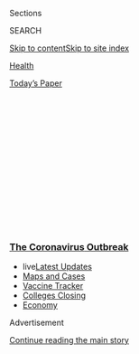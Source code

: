 <div id="app">

<div>

<div>

<div>

<div class="NYTAppHideMasthead css-1q2w90k e1suatyy0">

<div class="section css-ui9rw0 e1suatyy2">

<div class="css-eph4ug er09x8g0">

<div class="css-6n7j50">

</div>

<span class="css-1dv1kvn">Sections</span>

<div class="css-10488qs">

<span class="css-1dv1kvn">SEARCH</span>

</div>

[Skip to content](#site-content)[Skip to site
index](#site-index)

</div>

<div id="masthead-section-label" class="css-1wr3we4 eaxe0e00">

[Health](https://www.nytimes3xbfgragh.onion/section/health)

</div>

<div class="css-10698na e1huz5gh0">

</div>

</div>

<div id="masthead-bar-one" class="section hasLinks css-15hmgas e1csuq9d3">

<div class="css-uqyvli e1csuq9d0">

</div>

<div class="css-1uqjmks e1csuq9d1">

</div>

<div class="css-9e9ivx">

[](https://myaccount.nytimes3xbfgragh.onion/auth/login?response_type=cookie&client_id=vi)

</div>

<div class="css-1bvtpon e1csuq9d2">

[Today’s
Paper](https://www.nytimes3xbfgragh.onion/section/todayspaper)

</div>

</div>

</div>

</div>

<div data-aria-hidden="false">

<div id="site-content" data-role="main">

<div>

<div class="css-1aor85t" style="opacity:0.000000001;z-index:-1;visibility:hidden">

<div class="css-1hqnpie">

<div class="css-epjblv">

<span class="css-17xtcya">[Health](/section/health)</span><span class="css-x15j1o">|</span><span class="css-fwqvlz">Contact
Tracing Is Failing in Many States. Here’s
Why.</span>

</div>

<div class="css-k008qs">

<div class="css-1iwv8en">

<span class="css-18z7m18"></span>

<div>

</div>

</div>

<span class="css-1n6z4y">https://nyti.ms/33cvxqQ</span>

<div class="css-1705lsu">

<div class="css-4xjgmj">

<div class="css-4skfbu" data-role="toolbar" data-aria-label="Social Media Share buttons, Save button, and Comments Panel with current comment count" data-testid="share-tools">

  - 
  - 
  - 
  - 
    
    <div class="css-6n7j50">
    
    </div>

  - 
  - 

</div>

</div>

</div>

</div>

</div>

</div>

<div class="css-13pd83m">

<div class="css-l9svim">

### [<span class="css-pa1jbp"><span class="css-1rxm0ex">The Coronavirus</span><span class="css-1rxm0ex"> Outbreak</span></span>](https://www.nytimes3xbfgragh.onion/news-event/coronavirus?name=styln-coronavirus-national&region=TOP_BANNER&variant=undefined&block=storyline_menu_recirc&action=click&pgtype=Article&impression_id=8f1f0af0-e395-11ea-8263-afcaec2efa11)

  - <span class="css-ousu42"><span class="css-12clwdu">live</span>[Latest
    Updates](https://www.nytimes3xbfgragh.onion/2020/08/21/world/covid-19-coronavirus.html?name=styln-coronavirus-national&region=TOP_BANNER&variant=undefined&block=storyline_menu_recirc&action=click&pgtype=Article&impression_id=8f1f0af1-e395-11ea-8263-afcaec2efa11)</span>
  - <span class="css-ousu42">[Maps and
    Cases](https://www.nytimes3xbfgragh.onion/interactive/2020/us/coronavirus-us-cases.html?name=styln-coronavirus-national&region=TOP_BANNER&variant=undefined&block=storyline_menu_recirc&action=click&pgtype=Article&impression_id=8f1f0af2-e395-11ea-8263-afcaec2efa11)</span>
  - <span class="css-ousu42">[Vaccine
    Tracker](https://www.nytimes3xbfgragh.onion/interactive/2020/science/coronavirus-vaccine-tracker.html?name=styln-coronavirus-national&region=TOP_BANNER&variant=undefined&block=storyline_menu_recirc&action=click&pgtype=Article&impression_id=8f1f0af3-e395-11ea-8263-afcaec2efa11)</span>
  - <span class="css-ousu42">[Colleges
    Closing](https://www.nytimes3xbfgragh.onion/2020/08/19/us/colleges-closing-covid.html?name=styln-coronavirus-national&region=TOP_BANNER&variant=undefined&block=storyline_menu_recirc&action=click&pgtype=Article&impression_id=8f1f0af4-e395-11ea-8263-afcaec2efa11)</span>
  - <span class="css-ousu42">[Economy](https://www.nytimes3xbfgragh.onion/live/2020/08/20/business/stock-market-today-coronavirus?name=styln-coronavirus-national&region=TOP_BANNER&variant=undefined&block=storyline_menu_recirc&action=click&pgtype=Article&impression_id=8f1f3200-e395-11ea-8263-afcaec2efa11)</span>

</div>

</div>

<div id="top-wrapper" class="css-1sy8kpn">

<div id="top-slug" class="css-l9onyx">

Advertisement

</div>

[Continue reading the main
story](#after-top)

<div class="ad top-wrapper" style="text-align:center;height:100%;display:block;min-height:250px">

<div id="top" class="place-ad" data-position="top" data-size-key="top">

</div>

</div>

<div id="after-top">

</div>

</div>

<div>

<div id="sponsor-wrapper" class="css-1hyfx7x">

<div id="sponsor-slug" class="css-19vbshk">

Supported by

</div>

[Continue reading the main
story](#after-sponsor)

<div id="sponsor" class="ad sponsor-wrapper" style="text-align:center;height:100%;display:block">

</div>

<div id="after-sponsor">

</div>

</div>

<div class="css-186x18t">

</div>

<div class="css-1vkm6nb ehdk2mb0">

# Contact Tracing Is Failing in Many States. Here’s Why.

</div>

Inadequate testing and protracted delays in producing results have
crippled tracking and hampered efforts to contain major outbreaks.

<div class="css-79elbk" data-testid="photoviewer-wrapper">

<div class="css-z3e15g" data-testid="photoviewer-wrapper-hidden">

</div>

<div class="css-1a48zt4 ehw59r15" data-testid="photoviewer-children">

![<span class="css-16f3y1r e13ogyst0" data-aria-hidden="true">Contact
tracing in an office at the Florida Department of Health in Miami-Dade
County in
May.</span><span class="css-cnj6d5 e1z0qqy90" itemprop="copyrightHolder"><span class="css-1ly73wi e1tej78p0">Credit...</span><span><span>Lynne
Sladky/Associated
Press</span></span></span>](https://static01.graylady3jvrrxbe.onion/images/2020/07/28/science/28VIRUS-TRACE3/merlin_173957862_3bc4680a-bae0-43db-bf6a-1888333bef2b-articleLarge.jpg?quality=75&auto=webp&disable=upscale)

</div>

</div>

<div class="css-18e8msd">

<div class="css-vp77d3 epjyd6m0">

<div class="css-1baulvz">

By [<span class="css-1baulvz" itemprop="name">Jennifer
Steinhauer</span>](https://www.nytimes3xbfgragh.onion/by/jennifer-steinhauer)
and [<span class="css-1baulvz last-byline" itemprop="name">Abby
Goodnough</span>](https://www.nytimes3xbfgragh.onion/by/abby-goodnough)

</div>

</div>

  - 
    
    <div class="css-ld3wwf e16638kd2">
    
    July 31,
    2020
    
    </div>

  - 
    
    <div class="css-4xjgmj">
    
    <div class="css-d8bdto" data-role="toolbar" data-aria-label="Social Media Share buttons, Save button, and Comments Panel with current comment count" data-testid="share-tools">
    
      - 
      - 
      - 
      - 
        
        <div class="css-6n7j50">
        
        </div>
    
      - 
      - 
    
    </div>
    
    </div>

</div>

</div>

<div class="section meteredContent css-1r7ky0e" name="articleBody" itemprop="articleBody">

<div class="css-1fanzo5 StoryBodyCompanionColumn">

<div class="css-53u6y8">

In Arizona’s most populated region, the coronavirus is so
[ubiquitous](https://www.azfamily.com/news/continuing_coverage/coronavirus_coverage/contact-tracing-important-but-less-useful-with-spiking-cases-maricopa-county-says/article_57d55328-bb4b-11ea-8718-8b1cf4ab4137.html)
that contact tracers have been unable to reach a fraction of those
infected.

In Austin, Texas, the story is much the same. Just as it is in North
Carolina, where the state’s health secretary recently told state
lawmakers that its tracking program was hiring outside workers to [keep
up](https://www.ncdhhs.gov/news/press-releases/ncdhhs-selects-first-vendors-expand-testing-and-contact-tracing-covid-19)
with a steady rise in cases, as [a number of other
states](https://www.nashp.org/state-approaches-to-contact-tracing-covid-19/)
have done.

Cities in Florida, another state where Covid-19 cases are surging, have
largely[given up on tracking
cases](https://www.nbcmiami.com/news/local/miami-beach-mayor-urges-desantis-to-address-failures-of-floridas-contact-tracing-program/2268324/).[Things
are equally dismal in
California.](https://www.washingtonpost.com/national/coronavirus-ravaged-florida-as-ron-desantis-sidelined-scientists-and-followed-trump/2020/07/25/0b8008da-c648-11ea-b037-f9711f89ee46_story.htmlhttps://calmatters.org/health/coronavirus/2020/07/california-covid-contact-tracers-video-los-angeles/)
And in [New York City’s tracing
program](https://www.nytimes3xbfgragh.onion/2020/07/29/nyregion/new-york-contact-tracing.html),
workers complained of crippling communication and training problems.

Contact tracing, a cornerstone of the public health arsenal to tamp down
the coronavirus across the world, has largely [failed in the United
States](https://www.nytimes3xbfgragh.onion/2020/08/06/us/united-states-failure-coronavirus.html);
the virus’s pervasiveness and major lags in testing have rendered the
system almost pointless. In some regions, large swaths of the population
have refused to participate or cannot even be located, further hampering
health care workers.

</div>

</div>

<div class="css-1fanzo5 StoryBodyCompanionColumn">

<div class="css-53u6y8">

“We are not doing it to the level or extent that it should be done,”
said Steve Adler, the mayor of Austin, echoing the view of many state
and city leaders. “There are three main reasons. One is the sheer number
of people, the second is the delay in getting test results back, the
third is the wide community spread of the disease.”

The
[goal](https://www.cdc.gov/coronavirus/2019-ncov/php/contact-tracing/contact-tracing-plan/contact-tracing.html)of
contact tracing for Covid-19 is to reach people who have spent more than
15 minutes within six feet of an infected person and ask them to
quarantine at home voluntarily for two weeks even if they test negative,
monitoring themselves for symptoms during that time. But few places have
reported systemic success. And from the very beginning of the U.S.
epidemic, states and cities have struggled to detect the prevalence of
the virus because of spotty and sometimes rationed diagnostic testing
and long delays in getting results.

“I think it’s easy to say contact tracing is broken,” said Carolyn
Cannuscio, an expert on the method and an associate professor of family
medicine and community health at the University of Pennsylvania. “It is
broken because so many parts of our prevention system are broken.”

Tracking those exposed is so far behind the virus raging in most places
that many public health officials believe the money and personnel
involved would be better spent on other resources, like increasing test
sites, helping schools prepare for reopening and educating the public
about mask wearing. Some public health experts now believe that, at the
very least, testing and contact tracing need to be scaled back in places
with major outbreaks. In some places, they say the effort may never
succeed.

“Contact tracing is the wrong tool for the wrong job at the wrong time,”
said Dr. David Lakey, the former state health commissioner of Texas who
helped oversee the Ebola response in Dallas in 2014.

</div>

</div>

<div class="css-1fanzo5 StoryBodyCompanionColumn">

<div class="css-53u6y8">

“Back when you had 10 cases here in Texas, it might have been useful,”
said Dr. Lakey, who is now the chief medical officer for the University
of Texas System. “But if you don’t have rapid testing, it is going to be
very difficult in a disease with 40 percent of people asymptomatic. It
is hard to see the benefit of it right
now.”

<div id="NYT_MAIN_CONTENT_1_REGION" class="css-9tf9ac">

<div>

<div id="styln-covid-updates-world" class="section interactive-content interactive-size-medium css-1ftcdic">

<div class="css-17ih8de interactive-body">

<div id="styln-briefing-block" data-asset-id="QXJ0aWNsZTpueXQ6Ly9hcnRpY2xlLzVlZmEyNmIwLWIwYjYtNTdiMC05OWRjLWUwZWIwZmI0NGJlZg==">

<div class="briefing-block-header-section">

# [Latest Updates: The Coronavirus Outbreak](https://www.nytimes3xbfgragh.onion/2020/08/21/world/covid-19-coronavirus.html?action=click&pgtype=Article&state=default&region=MAIN_CONTENT_1&context=storylines_live_updates)

<div class="briefing-block-ts">

Updated 2020-08-21T09:57:24.778Z

</div>

</div>

  - [Shutdowns, warnings and scoldings follow gatherings on college
    campuses.](https://www.nytimes3xbfgragh.onion/2020/08/21/world/covid-19-coronavirus.html?action=click&pgtype=Article&state=default&region=MAIN_CONTENT_1&context=storylines_live_updates#link-4690b6aa)
  - [As he accepts the Democratic nomination, Biden knocks Trump’s
    pandemic
    response.](https://www.nytimes3xbfgragh.onion/2020/08/21/world/covid-19-coronavirus.html?action=click&pgtype=Article&state=default&region=MAIN_CONTENT_1&context=storylines_live_updates#link-324af071)
  - [Hundreds of doctors in Kenya go on strike over their pay and
    protective
    gear.](https://www.nytimes3xbfgragh.onion/2020/08/21/world/covid-19-coronavirus.html?action=click&pgtype=Article&state=default&region=MAIN_CONTENT_1&context=storylines_live_updates#link-35890b73)

<div class="briefing-block-footer">

<div class="briefing-block-footer-meta">

[See more
updates](https://www.nytimes3xbfgragh.onion/2020/08/21/world/covid-19-coronavirus.html?action=click&pgtype=Article&state=default&region=MAIN_CONTENT_1&context=storylines_live_updates)

</div>

<div class="briefing-block-briefinglinks">

<span>More live coverage:</span>
[Markets](https://www.nytimes3xbfgragh.onion/live/2020/08/20/business/stock-market-today-coronavirus?action=click&pgtype=Article&state=default&region=MAIN_CONTENT_1&context=storylines_live_updates)

</div>

</div>

</div>

</div>

</div>

</div>

</div>

Dr. Thomas R. Frieden, a former director of the C.D.C. who is a strong
advocate for robust contact tracing programs, largely agreed that it is
impossible to do meaningful or substantial contact tracing with huge
numbers of cases. He noted that when testing results lag as much as they
have, it becomes almost impossible to keep up with the high volume of
infected individuals and those who have been in contact with them.

“At some point when your cases are very high, you have to dial back your
testing and contact tracing,” said Dr. Frieden, who now runs Resolve to
Save Lives, a nonprofit health advocacy initiative. “We may be in that
situation in some parts of the country today.”

</div>

</div>

<div class="css-79elbk" data-testid="photoviewer-wrapper">

<div class="css-z3e15g" data-testid="photoviewer-wrapper-hidden">

</div>

<div class="css-1a48zt4 ehw59r15" data-testid="photoviewer-children">

![<span class="css-16f3y1r e13ogyst0" data-aria-hidden="true">Lines for
Covid testing in Los Angeles last
week.</span><span class="css-cnj6d5 e1z0qqy90" itemprop="copyrightHolder"><span class="css-1ly73wi e1tej78p0">Credit...</span><span>Philip
Cheung for The New York
Times</span></span>](https://static01.graylady3jvrrxbe.onion/images/2020/07/28/science/28VIRUS-TRACE2/28VIRUS-TRACE2-articleLarge.jpg?quality=75&auto=webp&disable=upscale)

</div>

</div>

<div class="css-1fanzo5 StoryBodyCompanionColumn">

<div class="css-53u6y8">

Others argue that contact tracing efforts around the country are still
nascent, and many workers fanning out in particular zones are still too
inexperienced to call it quits. These experts contend that tracking
remains an important mechanism that can help as flare-ups continue over
the next year and beyond.

[Crystal
Watson](https://www.centerforhealthsecurity.org/our-people/C%20Watson/),
a risk-assessment specialist at the Center for Health Security at the
Johns Hopkins Bloomberg School of Public Health, said she had hoped more
contact tracers would be trained and in place before states started
reopening. For now, she expects it to be feasible only in Massachusetts,
New York, North Dakota and the District of Columbia. Massachusetts,
where the nonprofit group Partners in Health leads the efforts, has done
particularly well.

</div>

</div>

<div>

</div>

<div class="css-1fanzo5 StoryBodyCompanionColumn">

<div class="css-53u6y8">

Contact tracing has been used as a tool for hundreds of years to contain
diseases like
[tuberculosis](https://www.who.int/tb/areas-of-work/laboratory/contact-investigation/en/),
yellow fever and Ebola. A rudimentary form was even used to track [the
route](https://theconversation.com/contact-tracing-how-physicians-used-it-500-years-ago-to-control-the-bubonic-plague-139248)
of a syphilis outbreak in the 16th century. Countries like [South
Korea](https://www.forbes.com/sites/alexandrasternlicht/2020/04/30/south-koreas-widespread-testing-and-contact-tracing-lead-to-first-day-with-no-new-cases/),[Ireland](https://www.theguardian.com/world/2020/jul/20/cheap-popular-and-it-works-irelands-contact-tracing-app-success?CMP=Share_iOSApp_Other)
and
[Australia](https://www.aei.org/technology-and-innovation/a-tale-of-two-contact-tracing-apps-lessons-from-australia-and-new-zealand/)
used the method to successfully control the spread of the coronavirus,
too.

</div>

</div>

<div class="css-1fanzo5 StoryBodyCompanionColumn">

<div class="css-53u6y8">

The C.D.C. has [sent about $11
billion](https://www.hhs.gov/about/news/2020/05/18/hhs-delivers-funding-to-expand-testing-capacity-for-states-territories-tribes.html)
in relief funds to states and local jurisdictions for expanding
coronavirus testing and contact tracing. A survey of state health
departments [by National Public
Radio](https://www.npr.org/sections/health-shots/2020/06/18/879787448/as-states-reopen-do-they-have-the-workforce-they-need-to-stop-coronavirus-outbre)
last month found they had roughly 37,000 contact tracers in place, with
an additional 31,000 in reserve for when they would be needed. The work
force — a mix of government employees, volunteers and contract workers
hired by outside companies or nonprofit organizations — still falls
short of the 100,000 people that the C.D.C. has recommended.

<div id="NYT_MAIN_CONTENT_2_REGION" class="css-9tf9ac">

<div>

</div>

</div>

The contact tracers, whose training varies considerably in length and
content depending on what state they are in, have struggled to keep up
with the rising number of cases.

“The challenge is that we are not dealing with ones and twos,” said Fran
Phillips, a deputy Secretary for Public Health for Maryland, a state
that has largely kept the virus in check but still faces over 900 new
cases daily. For every new case, there are several if not dozens of
people to contact, especially in large cities, which further strains the
system.

Contact tracing generally works best, public health experts say, when a
disease is easily detected from its onset. That is often impossible with
the coronavirus because a large percentage of those infected have no
symptoms.

“When you have a situation in which there are so many people who are
asymptomatic,” said Dr. Anthony Fauci, the director of the National
Institute of Allergy and Infectious Diseases, at a recent Milken
Institute event, “that makes that that much more difficult, which is the
reason you wanted to get it from the beginning and nip it in the bud.
Once you get what they call the logarithmic increase, then it becomes
very difficult to do contact tracing. It’s not going well.”

Perhaps most harmful to the effort have been the persistent delays in
getting the results of diagnostic tests. Often by the time an individual
tests positive, it’s too late for the health care workers tracking that
person to do anything.

</div>

</div>

<div class="css-1fanzo5 StoryBodyCompanionColumn">

<div class="css-53u6y8">

“It’s a race against time,” Ms. Phillips said. “And if we have lost days
and days of infectious period because we didn’t get a lab result back,
that really diminishes our ability to do contact tracing.” In Maryland,
like many states, some labs are taking as long as nine days to turn
around results. “We are getting some assurances from national
manufacturers this lag is short term,” she said. “I am not confident.”

In contrast, when sports teams and staff of the White House test people
constantly, with fast turnarounds, contact tracing is i[nstant and
effective.](https://www.nbcnews.com/politics/white-house/white-house-executive-office-cafeteria-closed-after-positive-coronavirus-test-n1234662?cid=sm_npd_nn_tw_ma)

<div id="NYT_MAIN_CONTENT_3_REGION" class="css-9tf9ac">

<div>

<div id="styln-prism-freeform-1594220623585" class="section interactive-content interactive-size-medium css-1ftcdic">

<div class="css-17ih8de interactive-body">

<div id="prism-freeform-block-18477" class="css-19mumt8" data-role="complementary" data-storyline="The Coronavirus Outbreak" data-truncated="true" tabindex="0">

<div class="css-a8d9oz">

<div class="css-eb027h">

[](https://www.nytimes3xbfgragh.onion/news-event/coronavirus?action=click&pgtype=Article&state=default&region=MAIN_CONTENT_3&context=storylines_faq)

### The Coronavirus Outbreak ›

#### Frequently Asked Questions

Updated August 17, 2020

  - #### Why does standing six feet away from others help?
    
      - The coronavirus spreads primarily through droplets from your
        mouth and nose, especially when you cough or sneeze. The C.D.C.,
        one of the organizations using that measure, [bases its
        recommendation of six
        feet](https://www.nytimes3xbfgragh.onion/2020/04/14/health/coronavirus-six-feet.html?action=click&pgtype=Article&state=default&region=MAIN_CONTENT_3&context=storylines_faq)
        on the idea that most large droplets that people expel when they
        cough or sneeze will fall to the ground within six feet. But six
        feet has never been a magic number that guarantees complete
        protection. Sneezes, for instance, can launch droplets a lot
        farther than six feet, [according to a recent
        study](https://jamanetwork.com/journals/jama/fullarticle/2763852).
        It's a rule of thumb: You should be safest standing six feet
        apart outside, especially when it's windy. But keep a mask on at
        all times, even when you think you’re far enough apart.

  - #### I have antibodies. Am I now immune?
    
      - As of right now,[that seems likely, for at least several
        months.](https://www.nytimes3xbfgragh.onion/2020/07/22/health/covid-antibodies-herd-immunity.html?action=click&pgtype=Article&state=default&region=MAIN_CONTENT_3&context=storylines_faq)
        There have been frightening accounts of people suffering what
        seems to be a second bout of Covid-19. But experts say these
        patients may have a drawn-out course of infection, with the
        virus taking a slow toll weeks to months after initial exposure.
        People infected with the coronavirus typically
        [produce](https://www.nature.com/articles/s41586-020-2456-9)
        immune molecules called antibodies, which are [protective
        proteins made in response to an
        infection](https://www.nytimes3xbfgragh.onion/2020/05/07/health/coronavirus-antibody-prevalence.html?action=click&pgtype=Article&state=default&region=MAIN_CONTENT_3&context=storylines_faq)[.
        These antibodies
        may](https://www.nytimes3xbfgragh.onion/2020/05/07/health/coronavirus-antibody-prevalence.html?action=click&pgtype=Article&state=default&region=MAIN_CONTENT_3&context=storylines_faq)
        last in the body [only two to three
        months](https://www.nature.com/articles/s41591-020-0965-6),
        which may seem worrisome, but that’s perfectly normal after an
        acute infection subsides, said Dr. Michael Mina, an immunologist
        at Harvard University. It may be possible to get the coronavirus
        again, but it’s highly unlikely that it would be possible in a
        short window of time from initial infection or make people
        sicker the second time.

  - #### I’m a small-business owner. Can I get relief?
    
      - The [stimulus bills enacted in
        March](https://www.nytimes3xbfgragh.onion/article/small-business-loans-stimulus-grants-freelancers-coronavirus.html?action=click&pgtype=Article&state=default&region=MAIN_CONTENT_3&context=storylines_faq)
        offer help for the millions of American small businesses. Those
        eligible for aid are businesses and nonprofit organizations with
        fewer than 500 workers, including sole proprietorships,
        independent contractors and freelancers. Some larger companies
        in some industries are also eligible. The help being offered,
        which is being managed by the Small Business Administration,
        includes the Paycheck Protection Program and the Economic Injury
        Disaster Loan program. But lots of folks have [not yet seen
        payouts.](https://www.nytimes3xbfgragh.onion/interactive/2020/05/07/business/small-business-loans-coronavirus.html?action=click&pgtype=Article&state=default&region=MAIN_CONTENT_3&context=storylines_faq)
        Even those who have received help are confused: The rules are
        draconian, and some are stuck sitting on [money they don’t know
        how to
        use.](https://www.nytimes3xbfgragh.onion/2020/05/02/business/economy/loans-coronavirus-small-business.html?action=click&pgtype=Article&state=default&region=MAIN_CONTENT_3&context=storylines_faq)
        Many small-business owners are getting less than they expected
        or [not hearing anything at
        all.](https://www.nytimes3xbfgragh.onion/2020/06/10/business/Small-business-loans-ppp.html?action=click&pgtype=Article&state=default&region=MAIN_CONTENT_3&context=storylines_faq)

  - #### What are my rights if I am worried about going back to work?
    
      - Employers have to provide [a safe
        workplace](https://www.osha.gov/SLTC/covid-19/standards.html)
        with policies that protect everyone equally. [And if one of your
        co-workers tests positive for the coronavirus, the
        C.D.C.](https://www.nytimes3xbfgragh.onion/article/coronavirus-money-unemployment.html?action=click&pgtype=Article&state=default&region=MAIN_CONTENT_3&context=storylines_faq)
        has said that [employers should tell their
        employees](https://www.cdc.gov/coronavirus/2019-ncov/community/guidance-business-response.html)
        -- without giving you the sick employee’s name -- that they may
        have been exposed to the virus.

  - #### What is school going to look like in September?
    
      - It is unlikely that many schools will return to a normal
        schedule this fall, requiring the grind of [online
        learning](https://www.nytimes3xbfgragh.onion/2020/06/05/us/coronavirus-education-lost-learning.html?action=click&pgtype=Article&state=default&region=MAIN_CONTENT_3&context=storylines_faq),
        [makeshift child
        care](https://www.nytimes3xbfgragh.onion/2020/05/29/us/coronavirus-child-care-centers.html?action=click&pgtype=Article&state=default&region=MAIN_CONTENT_3&context=storylines_faq)
        and [stunted
        workdays](https://www.nytimes3xbfgragh.onion/2020/06/03/business/economy/coronavirus-working-women.html?action=click&pgtype=Article&state=default&region=MAIN_CONTENT_3&context=storylines_faq)
        to continue. California’s two largest public school districts —
        Los Angeles and San Diego — said on July 13, that [instruction
        will be remote-only in the
        fall](https://www.nytimes3xbfgragh.onion/2020/07/13/us/lausd-san-diego-school-reopening.html?action=click&pgtype=Article&state=default&region=MAIN_CONTENT_3&context=storylines_faq),
        citing concerns that surging coronavirus infections in their
        areas pose too dire a risk for students and teachers. Together,
        the two districts enroll some 825,000 students. They are the
        largest in the country so far to abandon plans for even a
        partial physical return to classrooms when they reopen in
        August. For other districts, the solution won’t be an
        all-or-nothing approach. [Many
        systems](https://bioethics.jhu.edu/research-and-outreach/projects/eschool-initiative/school-policy-tracker/),
        including the nation’s largest, New York City, are devising
        [hybrid
        plans](https://www.nytimes3xbfgragh.onion/2020/06/26/us/coronavirus-schools-reopen-fall.html?action=click&pgtype=Article&state=default&region=MAIN_CONTENT_3&context=storylines_faq)
        that involve spending some days in classrooms and other days
        online. There’s no national policy on this yet, so check with
        your municipal school system regularly to see what is happening
        in your
community.

<div id="styln-survey-component-18477" class="styln-survey-component" data-surveyname="faq" data-surveystoryline="coronavirus">

</div>

</div>

<div class="css-6mllg9">

</div>

<div class="css-pmm6ed">

<span class="css-5gimkt"></span>

</div>

</div>

</div>

</div>

</div>

</div>

</div>

Even as health care workers leap over these hurdles, they are also
finding that it can be difficult not just to reach people who were
potentially exposed to the virus but to get them to cooperate. Sometimes
there is no good phone number, and in the cellphone era, unrecognized
numbers are often ignored; 25 percent of those called in Maryland don’t
pick up. Others, suspicious of contact tracers or fueled by
[misinformation about
them](https://www.npr.org/sections/health-shots/2020/07/14/890628203/conspiracy-theories-aside-heres-what-contact-tracers-really-do),
decline to cooperate, a stark contrast with places like Germany where
compliance with contact tracers is viewed as a civic duty.

In Florida’s Miami-Dade County, contact tracers employed by the state
have reached only 18 percent of those infected over the last two weeks,
according to Mayor Dan Gelber of Miami Beach; many of the others were
never even called. Mr. Gelber [wrote a
letter](https://twitter.com/CBoomerVazquez/status/1287841499422629889?ref_src=twsrc%5Etfw%7Ctwcamp%5Etweetembed%7Ctwterm%5E1287850787830468613%7Ctwgr%5E&ref_url=https%3A%2F%2Fwww.local10.com%2Fnews%2Flocal%2F2020%2F07%2F27%2Fcoronavirus-in-miami-dade-contact-tracing-failures-and-talk-of-how-to-spend-federal-money%2F)
to Gov. Ron DeSantis on Monday decrying the state of the program.

“You think it’s a natural situation where people will say, ‘Oh of
course, I’ll cooperate,’” Dr. Fauci said. “But there’s such pushback on
authority, on government, on all kinds of things like that. It makes it
very
complicated.”

</div>

</div>

<div class="css-79elbk" data-testid="photoviewer-wrapper">

<div class="css-z3e15g" data-testid="photoviewer-wrapper-hidden">

</div>

<div class="css-1a48zt4 ehw59r15" data-testid="photoviewer-children">

<div class="css-1xdhyk6 erfvjey0">

<span class="css-1ly73wi e1tej78p0">Image</span>

<div class="css-zjzyr8">

<div data-testid="lazyimage-container" style="height:217.82222222222222px">

</div>

</div>

</div>

<span class="css-16f3y1r e13ogyst0" data-aria-hidden="true">A list of
confirmed coronavirus cases at the Salt Lake County health department in
May.</span><span class="css-cnj6d5 e1z0qqy90" itemprop="copyrightHolder"><span class="css-1ly73wi e1tej78p0">Credit...</span><span>Rick
Bowmer/Associated Press</span></span>

</div>

</div>

<div class="css-1fanzo5 StoryBodyCompanionColumn">

<div class="css-53u6y8">

In Seattle, tracers found 80 percent of the people they reached [were
not in
quarantine](https://komonews.com/news/coronavirus/only-1-in-5-isolating-when-covid-symptoms-develop-king-county-says),
even if they had symptoms. And there is little appetite in the United
States for intrusive technology, such as electronic bracelets or
obligatory phone GPS signals, that has worked well for contact tracing
in parts of Asia. Although Americans are free to cross state lines, no
national tracing program exists.

</div>

</div>

<div class="css-1fanzo5 StoryBodyCompanionColumn">

<div class="css-53u6y8">

“We need federal leadership for standards and privacy safeguards, and I
don’t see that happening,” said [Dr. Luciana
Borio](http://leighbureau.com/speakers/lborio), a former director of
medical and biodefense preparedness at the National Security Council.

Many epidemiologists believe fixing the program in the United States to
combat and contain the coronavirus outbreaks is essential.

**“**We have to start by supporting people in getting tested, which
means making it easy enough for those exposed to someone or has symptoms
to just show up and not worry about a doctor’s order,” Ms. Cannuscio
said. “People in the Covid era have a hard time telling you what day it
is.”

Dr. Joia Mukherjee, the chief medical officer at Partners in Health, the
group in charge of the Massachusetts effort, outlined the principles her
group insisted on: Tracers must come from the hardest-hit communities
and be able to speak Spanish, Haitian Creole or whatever language the
communities do.

Every tracer must be paid, not a volunteer. And Massachusetts had to put
in enough money to let the tracers “support” anyone expected to
self-quarantine.

“We ask: Do you need food? Infant formula? Diapers? Cab fare?
Unemployment insurance? And we help them get it,” Dr. Mukherjee said.
“That way people feel it’s care, not surveillance.”

Dr. Marcus Plescia, the chief medical officer at the Association of
State and Territorial Health Officials, said that despite the failures
so far, it was too soon to surrender. States need more time to build up
a tracing work force and the infrastructure to do it well, he said, and
Americans need to grow more comfortable with the concept, similar to
becoming accustomed to wearing masks.

</div>

</div>

<div class="css-1fanzo5 StoryBodyCompanionColumn">

<div class="css-53u6y8">

Dr. William Foege, a former director of the C.D.C., [said
recently](https://www.nytimes3xbfgragh.onion/2020/05/23/sunday-review/coronavirus-contact-tracing.html)
that effective tracers should be “psychiatrists, detectives and problem
solvers all at once,” and that will also take time for many who are new
to the job.

But in the meantime, Dr. Plescia said, even finding a fraction of cases
through contact tracing will help slow the virus’s spread.

“We don’t have to strive for perfection on this,” Dr. Plescia said.
“It’s a heavy lift and it’s going to take some time. We need to hang
in there and keep at it.”

Donald G. McNeil Jr. contributed reporting to this article.

</div>

</div>

<div>

</div>

</div>

<div>

</div>

<div>

</div>

<div>

</div>

<div>

<div id="bottom-wrapper" class="css-1ede5it">

<div id="bottom-slug" class="css-l9onyx">

Advertisement

</div>

[Continue reading the main
story](#after-bottom)

<div id="bottom" class="ad bottom-wrapper" style="text-align:center;height:100%;display:block;min-height:90px">

</div>

<div id="after-bottom">

</div>

</div>

</div>

</div>

</div>

## Site Index

<div>

</div>

## Site Information Navigation

  - [© <span>2020</span> <span>The New York Times
    Company</span>](https://help.nytimes3xbfgragh.onion/hc/en-us/articles/115014792127-Copyright-notice)

<!-- end list -->

  - [NYTCo](https://www.nytco.com/)
  - [Contact
    Us](https://help.nytimes3xbfgragh.onion/hc/en-us/articles/115015385887-Contact-Us)
  - [Work with us](https://www.nytco.com/careers/)
  - [Advertise](https://nytmediakit.com/)
  - [T Brand Studio](http://www.tbrandstudio.com/)
  - [Your Ad
    Choices](https://www.nytimes3xbfgragh.onion/privacy/cookie-policy#how-do-i-manage-trackers)
  - [Privacy](https://www.nytimes3xbfgragh.onion/privacy)
  - [Terms of
    Service](https://help.nytimes3xbfgragh.onion/hc/en-us/articles/115014893428-Terms-of-service)
  - [Terms of
    Sale](https://help.nytimes3xbfgragh.onion/hc/en-us/articles/115014893968-Terms-of-sale)
  - [Site
    Map](https://spiderbites.nytimes3xbfgragh.onion)
  - [Help](https://help.nytimes3xbfgragh.onion/hc/en-us)
  - [Subscriptions](https://www.nytimes3xbfgragh.onion/subscription?campaignId=37WXW)

</div>

</div>

</div>

</div>
